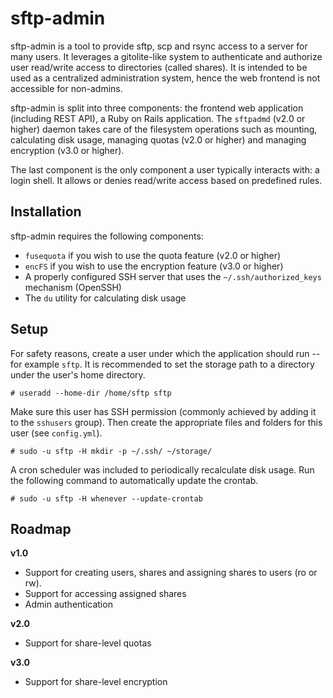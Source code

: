 # sftp-admin

sftp-admin is a tool to provide sftp, scp and rsync access to a server for many users. It leverages a gitolite-like system to authenticate and authorize user read/write access to directories (called shares). It is intended to be used as a centralized administration system, hence the web frontend is not accessible for non-admins.

sftp-admin is split into three components: the frontend web application (including REST API), a Ruby on Rails application. The `sftpadmd` (v2.0 or higher) daemon takes care of the filesystem operations such as mounting, calculating disk usage, managing quotas (v2.0 or higher) and managing encryption (v3.0 or higher).

The last component is the only component a user typically interacts with: a login shell. It allows or denies read/write access based on predefined rules.

## Installation

sftp-admin requires the following components:
- `fusequota` if you wish to use the quota feature (v2.0 or higher)
- `encFS` if you wish to use the encryption feature (v3.0 or higher)
- A properly configured SSH server that uses the `~/.ssh/authorized_keys` mechanism (OpenSSH)
- The `du` utility for calculating disk usage

## Setup

For safety reasons, create a user under which the application should run -- for example `sftp`. It is recommended to set the storage path to a directory under the user's home directory.

```
# useradd --home-dir /home/sftp sftp
```

Make sure this user has SSH permission (commonly achieved by adding it to the `sshusers` group). Then create the appropriate files and folders for this user (see `config.yml`).

```
# sudo -u sftp -H mkdir -p ~/.ssh/ ~/storage/
```

A cron scheduler was included to periodically recalculate disk usage. Run the following command to automatically update the crontab.

```
# sudo -u sftp -H whenever --update-crontab
```

## Roadmap

**v1.0**

- Support for creating users, shares and assigning shares to users (ro or rw).
- Support for accessing assigned shares
- Admin authentication

**v2.0**

- Support for share-level quotas

**v3.0**

- Support for share-level encryption
